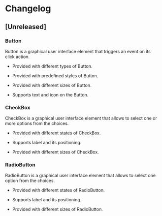 # Changelog

## [Unreleased]

### Button

Button is a graphical user interface element that triggers an event on its click action.

- Provided with different types of Button.

- Provided with predefined styles of Button.

- Provided with different sizes of Button.

- Supports text and icon on the Button.

### CheckBox

CheckBox is a graphical user interface element that allows to select one or more options from the choices.

- Provided with different states of CheckBox.

- Supports label and its positioning.

- Provided with different sizes of CheckBox.

### RadioButton

RadioButton is a graphical user interface element that allows to select one option from the choices.

- Provided with different states of RadioButton.

- Supports label and its positioning.

- Provided with different sizes of RadioButton.